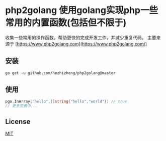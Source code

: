 # php2golang 使用golang实现php一些常用的内置函数(包括但不限于)

收集一些常用的操作函数，帮助更快的完成开发工作，并减少重复代码，
主要来源于 [https://www.php2golang.com](https://www.php2golang.com/)

## 安装
`go get -u github.com/hezhizheng/php2golang@master`

## 使用
```go
pgo.InArray("hello",[]string{"hello","world"}) // true
// 更多完善中...
```

## License
[MIT](./LICENSE.txt)